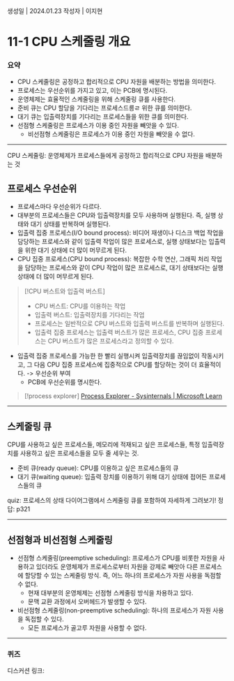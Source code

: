 생성일 | 2024.01.23
작성자 | 이지현
# 11-1 CPU 스케줄링 개요

### 요약
- CPU 스케줄링은 공정하고 합리적으로 CPU 자원을 배분하는 방법을 의미한다.
- 프로세스는 우선순위를 가지고 있고, 이는 PCB에 명시된다.
- 운영체제는 효율적인 스케줄링을 위해 스케줄링 큐를 사용한다.
- 준비 큐는 CPU 할당을 기다리는 프로세스드릉ㄹ 위한 큐를 의미한다.
- 대기 큐는 입출력장치를 기다리는 프로세스들을 위한 큐를 의미한다.
- 선점형 스케줄링은 프로세스가 이용 중인 자원을 빼앗을 수 있다.
	- 비선점형 스케줄링은 프로세스가 이용 중인 자원을 빼앗을 수 없다.

---

CPU 스케줄링: 운영체제가 프로세스들에게 공정하고 합리적으로 CPU 자원을 배분하는 것
## 프로세스 우선순위

- 프로세스마다 우선순위가 다르다.
- 대부분의 프로세스들은 CPU와 입출력장치를 모두 사용하며 실행된다. 즉, 실행 상태와 대기 상태를 반복하며 실행된다.
- 입출력 집중 프로세스(I/O bound process): 비디어 재생이나 디스크 백업 작업을 담당하는 프로세스와 같이 입출력 작업이 많은 프로세스로, 실행 상태보다는 입출력을 위한 대기 상태에 더 많이 머무르게 된다.
- CPU 집중 프로세스(CPU bound process): 복잡한 수학 연산, 그래픽 처리 작업을 담당하는 프로세스와 같이 CPU 작업이 많은 프로세스로, 대기 상태보다는 실행 상태에 더 많이 머무르게 된다.

>[!CPU 버스트와 입출력 버스트]
>- CPU 버스트: CPU를 이용하는 작업
>- 입출력 버스트: 입출력장치를 기다리는 작업
>- 프로세스는 일반적으로 CPU 버스트와 입출력 버스트를 반복하며 실행된다.
>- 입출력 집중 프로세스는 입출력 버스트가 많은 프로세스, CPU 집중 프로세스는 CPU 버스트가 많은 프로세스라고 정의할 수 있다.

- 입출력 집중 프로세스를 가능한 한 빨리 실행시켜 입출력장치를 끊임없이 작동시키고, 그 다음 CPU 집중 프로세스에 집중적으로 CPU를 할당하는 것이 더 효율적이다. -> 우선순위 부여
	- PCB에 우선순위를 명시한다.

>[!process explorer] [Process Explorer - Sysinternals | Microsoft Learn](https://learn.microsoft.com/en-us/sysinternals/downloads/process-explorer)


---

## 스케줄링 큐

CPU를 사용하고 싶은 프로세스들, 메모리에 적재되고 싶은 프로세스들, 특정 입출력장치를 사용하고 싶은 프로세스들을 모두 줄 세우는 것.

- 준비 큐(ready queue): CPU를 이용하고 싶은 프로세스들의 큐
- 대기 큐(waiting queue): 입출력 장치를 이용하기 위해 대기 상태에 접어든 프로세스들의 큐

quiz: 프로세스의 상태 다이어그램에서 스케줄링 큐를 포함하여 자세하게 그려보기!
정답: p321

---

## 선점형과 비선점형 스케줄링

- 선점형 스케줄링(preemptive scheduling): 프로세스가 CPU를 비롯한 자원을 사용하고 있더라도 운영체제가 프로세스로부터 자원을 강제로 빼앗아 다른 프로세스에 할당할 수 있는 스케줄링 방식. 즉, 어느 하나의 프로세스가 자원 사용을 독점할 수 없다.
	- 현재 대부분의 운영체제는 선점형 스케줄링 방식을 차용하고 있다. 
	- 문맥 교환 과정에서 오버헤드가 발생할 수 있다.
- 비선점형 스케줄링(non-preemptive scheduling): 하나의 프로세스가 자원 사용을 독접할 수 있다.
	- 모든 프로세스가 골고루 자원을 사용할 수 없다.

----
### 퀴즈

디스커션 링크: